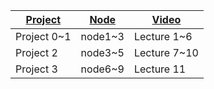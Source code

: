 | [Project](https://cs186.gitbook.io/project)  |  [Node](https://cs186berkeley.net/notes/) | [Video](https://www.youtube.com/@CS186Berkeley/playlists) |
|---|---|---|
| Project 0~1  | node1~3  | Lecture 1~6  |
| Project 2  | node3~5  | Lecture 7~10  |
| Project 3  | node6~9  | Lecture 11  |

